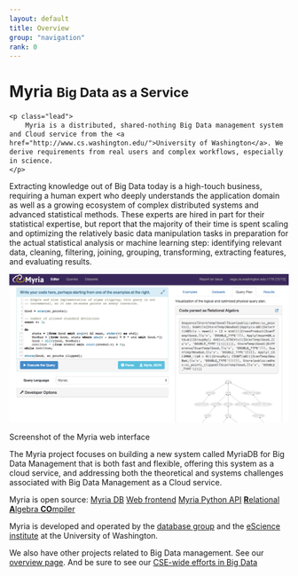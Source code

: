 ```yaml
---
layout: default
title: Overview
group: "navigation"
rank: 0
---
```


<div class="jumbotron">
	<h1>Myria <small>Big Data as a Service</small></h1>

	<p class="lead">
		Myria is a distributed, shared-nothing Big Data management system and Cloud service from the <a href="http://www.cs.washington.edu/">University of Washington</a>. We derive requirements from real users and complex workflows, especially in science.
	</p>

</div>

Extracting knowledge out of Big Data today is a high-touch business,  requiring a human expert who deeply understands the application domain  as well as a growing ecosystem of complex distributed systems and  advanced statistical methods. These experts are hired in part for  their statistical expertise, but report that the majority of their time  is spent scaling and optimizing the relatively basic data manipulation  tasks in preparation for the actual statistical analysis or machine  learning step: identifying relevant data, cleaning, filtering, joining,  grouping, transforming, extracting features, and evaluating results.

<div class="with-caption">
	<img src="images/web-interface-screenshot.png" class="img-responsive" alt="Screenshot of the Myria web interface">
	<p class="text-center text-muted">Screenshot of the Myria web interface</p>
</div>

The Myria project focuses on building a new system called MyriaDB for Big Data Management  that is both fast and flexible, offering this system as a cloud service, and addressing both the theoretical and systems challenges associated  with Big Data Management as a Cloud service.

Myria is open source: <span class="btn-group">
	<a class="btn btn-default btn-sm" href="https://github.com/uwescience/myria"> Myria DB</a>
	<a class="btn btn-default btn-sm" href="https://github.com/uwescience/myria-web">Web frontend</a>
	<a class="btn btn-default btn-sm" href="https://github.com/uwescience/myria-python">Myria Python API</a>
	<a class="btn btn-default btn-sm" href="https://github.com/uwescience/raco">**R**elational **A**lgebra **CO**mpiler</a>
</span>

Myria is developed and operated by the [database group](http://db.cs.washington.edu/) and the [eScience institute](http://escience.washington.edu/) at the University of Washington.

We also have other projects related to Big Data management. See our [overview page](https://www.cs.washington.edu/node/8749/). And be sure to see our [CSE-wide efforts in Big Data](http://www.cs.washington.edu/research/bigdata)
